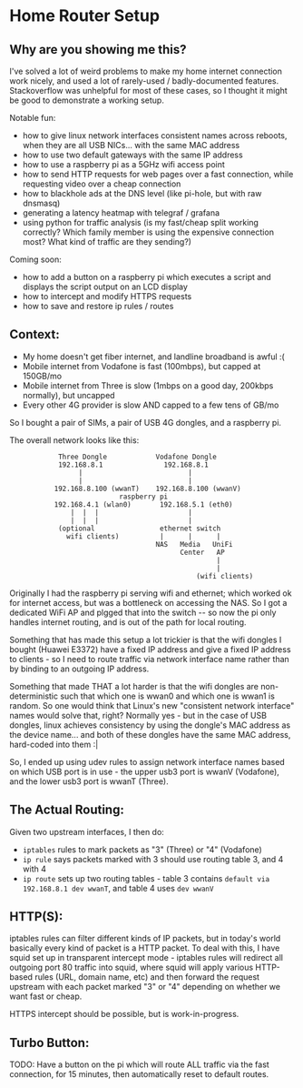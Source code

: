 Home Router Setup
=================

Why are you showing me this?
----------------------------

I've solved a lot of weird problems to make my home internet connection
work nicely, and used a lot of rarely-used / badly-documented features.
Stackoverflow was unhelpful for most of these cases, so I thought it
might be good to demonstrate a working setup.

Notable fun:
- how to give linux network interfaces consistent names across reboots,
  when they are all USB NICs... with the same MAC address
- how to use two default gateways with the same IP address
- how to use a raspberry pi as a 5GHz wifi access point
- how to send HTTP requests for web pages over a fast connection, while
  requesting video over a cheap connection
- how to blackhole ads at the DNS level (like pi-hole, but with raw
  dnsmasq)
- generating a latency heatmap with telegraf / grafana
- using python for traffic analysis (is my fast/cheap split working
  correctly? Which family member is using the expensive connection
  most? What kind of traffic are they sending?)

Coming soon:
- how to add a button on a raspberry pi which executes a script and
  displays the script output on an LCD display
- how to intercept and modify HTTPS requests
- how to save and restore ip rules / routes


Context:
--------

- My home doesn't get fiber internet, and landline broadband is awful :(
- Mobile internet from Vodafone is fast (100mbps), but capped at 150GB/mo
- Mobile internet from Three is slow (1mbps on a good day, 200kbps normally), but uncapped
- Every other 4G provider is slow AND capped to a few tens of GB/mo

So I bought a pair of SIMs, a pair of USB 4G dongles, and a raspberry pi.

The overall network looks like this:

```
            Three Dongle            Vodafone Dongle
            192.168.8.1               192.168.8.1
                 |                          |
                 |                          |
           192.168.8.100 (wwanT)    192.168.8.100 (wwanV)
                           raspberry pi
           192.168.4.1 (wlan0)       192.168.5.1 (eth0)
               |  |  |                      |
               |  |  |                      |
            (optional                ethernet switch
              wifi clients)          |      |      |
                                    NAS   Media   UniFi
                                          Center   AP
                                                   |
                                                   |
                                              (wifi clients)
```

Originally I had the raspberry pi serving wifi and ethernet; which worked ok
for internet access, but was a bottleneck on accessing the NAS. So I got a
dedicated WiFi AP and plgged that into the switch -- so now the pi only handles
internet routing, and is out of the path for local routing.

Something that has made this setup a lot trickier is that the wifi dongles I
bought (Huawei E3372) have a fixed IP address and give a fixed IP address to
clients - so I need to route traffic via network interface name rather than
by binding to an outgoing IP address.

Something that made THAT a lot harder is that the wifi dongles are
non-deterministic such that which one is wwan0 and which one is wwan1 is
random. So one would think that Linux's new "consistent network interface"
names would solve that, right? Normally yes - but in the case of USB dongles,
linux achieves consistency by using the dongle's MAC address as the device
name... and both of these dongles have the same MAC address, hard-coded into
them :|

So, I ended up using udev rules to assign network interface names based on
which USB port is in use - the upper usb3 port is wwanV (Vodafone), and the
lower usb3 port is wwanT (Three).


The Actual Routing:
-------------------

Given two upstream interfaces, I then do:

- `iptables` rules to mark packets as "3" (Three) or "4" (Vodafone)
- `ip rule` says packets marked with 3 should use routing table 3, and 4 with 4
- `ip route` sets up two routing tables - table 3 contains
  `default via 192.168.8.1 dev wwanT`, and table 4 uses `dev wwanV`


HTTP(S):
--------

iptables rules can filter different kinds of IP packets, but in today's world
basically every kind of packet is a HTTP packet. To deal with this, I have
squid set up in transparent intercept mode - iptables rules will redirect all
outgoing port 80 traffic into squid, where squid will apply various HTTP-based
rules (URL, domain name, etc) and then forward the request upstream with each
packet marked "3" or "4" depending on whether we want fast or cheap.

HTTPS intercept should be possible, but is work-in-progress.


Turbo Button:
-------------

TODO: Have a button on the pi which will route ALL traffic via the fast
connection, for 15 minutes, then automatically reset to default routes.
